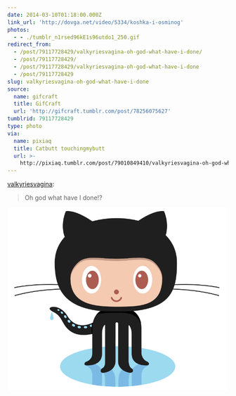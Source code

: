 ```yaml
---
date: 2014-03-10T01:18:00.000Z
link_url: 'http://dovga.net/video/5334/koshka-i-osminog'
photos:
  - - ./tumblr_n1rsed96kE1s96utdo1_250.gif
redirect_from:
  - /post/79117728429/valkyriesvagina-oh-god-what-have-i-done/
  - /post/79117728429/
  - /post/79117728429/valkyriesvagina-oh-god-what-have-i-done
  - /post/79117728429
slug: valkyriesvagina-oh-god-what-have-i-done
source:
  name: gifcraft
  title: GifCraft
  url: 'http://gifcraft.tumblr.com/post/78256075627'
tumblrid: 79117728429
type: photo
via:
  name: pixiaq
  title: Catbutt touchingmybutt
  url: >-
    http://pixiaq.tumblr.com/post/79010849410/valkyriesvagina-oh-god-what-have-i-done
---
```

<p><a class="tumblr_blog" href="http://valkyriesvagina.tumblr.com/post/78836866283/oh-god-what-have-i-done">valkyriesvagina</a>:</p>

<blockquote>
<p>Oh god what have I done!?</p>
</blockquote>

<p><img width="500" src="./Octocat.png" alt="octocat"/></p>
